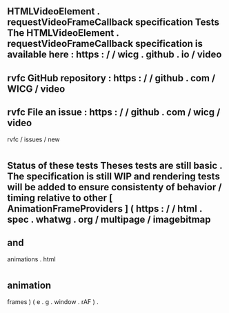 #
HTMLVideoElement
.
requestVideoFrameCallback
specification
Tests
The
HTMLVideoElement
.
requestVideoFrameCallback
specification
is
available
here
:
https
:
/
/
wicg
.
github
.
io
/
video
-
rvfc
GitHub
repository
:
https
:
/
/
github
.
com
/
WICG
/
video
-
rvfc
File
an
issue
:
https
:
/
/
github
.
com
/
wicg
/
video
-
rvfc
/
issues
/
new
#
#
Status
of
these
tests
Theses
tests
are
still
basic
.
The
specification
is
still
WIP
and
rendering
tests
will
be
added
to
ensure
consistenty
of
behavior
/
timing
relative
to
other
[
AnimationFrameProviders
]
(
https
:
/
/
html
.
spec
.
whatwg
.
org
/
multipage
/
imagebitmap
-
and
-
animations
.
html
#
animation
-
frames
)
(
e
.
g
.
window
.
rAF
)
.

